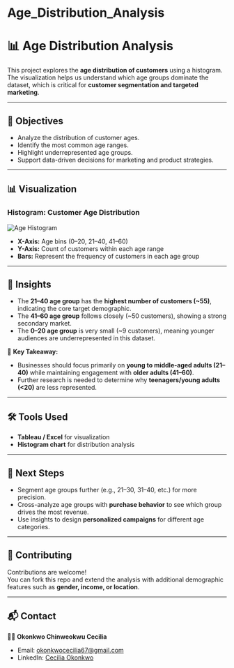 # Age_Distribution_Analysis

# 📊 Age Distribution Analysis

This project explores the **age distribution of customers** using a histogram.  
The visualization helps us understand which age groups dominate the dataset, which is critical for **customer segmentation and targeted marketing**.  

---

## 🚀 Objectives
- Analyze the distribution of customer ages.  
- Identify the most common age ranges.  
- Highlight underrepresented age groups.  
- Support data-driven decisions for marketing and product strategies.  

---

## 📊 Visualization

### Histogram: Customer Age Distribution
![Age Histogram](./Screenshot%202025-08-30%20163323.png)

- **X-Axis:** Age bins (0–20, 21–40, 41–60)  
- **Y-Axis:** Count of customers within each age range  
- **Bars:** Represent the frequency of customers in each age group  

---

## 🔎 Insights
- The **21–40 age group** has the **highest number of customers (~55)**, indicating the core target demographic.  
- The **41–60 age group** follows closely (~50 customers), showing a strong secondary market.  
- The **0–20 age group** is very small (~9 customers), meaning younger audiences are underrepresented in this dataset.  

📌 **Key Takeaway:**  
- Businesses should focus primarily on **young to middle-aged adults (21–40)** while maintaining engagement with **older adults (41–60)**.  
- Further research is needed to determine why **teenagers/young adults (<20)** are less represented.  

---

## 🛠 Tools Used
- **Tableau / Excel** for visualization  
- **Histogram chart** for distribution analysis  

---

## 📌 Next Steps
- Segment age groups further (e.g., 21–30, 31–40, etc.) for more precision.  
- Cross-analyze age groups with **purchase behavior** to see which group drives the most revenue.  
- Use insights to design **personalized campaigns** for different age categories.  

---

## 🤝 Contributing
Contributions are welcome!  
You can fork this repo and extend the analysis with additional demographic features such as **gender, income, or location**.  

---

## 📬 Contact
👩‍💻 **Okonkwo Chinweokwu Cecilia**  
- Email: [okonkwocecilia67@gmail.com](mailto:okonkwocecilia67@gmail.com)  
- LinkedIn: [ Cecilia Okonkwo](https://linkedin.com/in/okonkwo-cecilia)  

